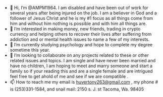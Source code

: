 - 👋 Hi, I’m @AMPM1964. I am disabled and have been out of work for several years after being injured on the job. I am a believer in God and a follower of Jesus Christ and he is my #1 focus as all things come from him and without him nothing is possible and with him all things are.
- 👀 I’m interested in making money, new friends, trading in crypto currency and helping others to recover their lives after suffering from addiction and or mental health issues to name a few of my interests.
- 🌱 I’m currently studying psychology and hope to complete my degree sometime this year.
- 💞️ I’m looking to collaborate on any projects related to these or other related issues and topics. I am single and have never been married and have no children, I am hoping to meet and marry someone and start a family so if your reading this and are a single female and are intrigued feel free to get ahold of me and see if we are compatible .
- 📫 How to reach me my email is huvertony263@gmail.com , my phone # is (253)331-1584, and snail mail: 2150 s. J. st Tacoma, Wa. 98405 

<!---
AMPM1964/AMPM1964 is a ✨ special ✨ repository because its `README.md` (this file) appears on your GitHub profile.
You can click the Preview link to take a look at your changes.
---
